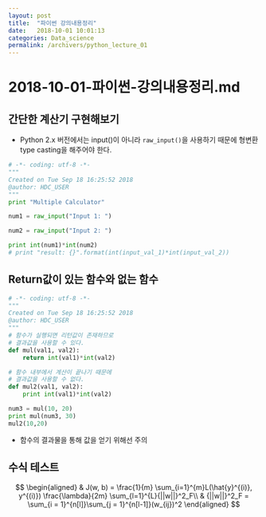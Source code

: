 ```yaml
---
layout: post
title:  "파이썬 강의내용정리"
date:   2018-10-01 10:01:13
categories: Data_science
permalink: /archivers/python_lecture_01
---
```


# 2018-10-01-파이썬-강의내용정리.md

## 간단한 계산기 구현해보기 
  - Python 2.x 버전에서는 input()이 아니라 `raw_input()`을 사용하기 때문에 형변환type casting을 해주어야 한다. 

```python
# -*- coding: utf-8 -*-
"""
Created on Tue Sep 18 16:25:52 2018
@author: HDC_USER
"""
print "Multiple Calculator"

num1 = raw_input("Input 1: ")

num2 = raw_input("Input 2: ")

print int(num1)*int(num2)
# print "result: {}".format(int(input_val_1)*int(input_val_2))
```

## Return값이 있는 함수와 없는 함수 

```python
# -*- coding: utf-8 -*-
"""
Created on Tue Sep 18 16:25:52 2018
@author: HDC_USER
"""
# 함수가 실행되면 리턴값이 존재하므로
# 결과값을 사용할 수 있다. 
def mul(val1, val2):
    return int(val1)*int(val2)

# 함수 내부에서 계산이 끝나기 때문에 
# 결과값을 사용할 수 없다. 
def mul2(val1, val2):
    print int(val1)*int(val2)

num3 = mul(10, 20)
print mul(num3, 30)
mul2(10,20)
```

 - 함수의 결과물을 통해 값을 얻기 위해선 주의
 
 ## 수식 테스트 
 $$ \begin{aligned} & J(w, b) = \frac{1}{m} \sum_{i=1}^{m}L(\hat{y}^{(i)}, y^{(i)}) \frac{\lambda}{2m} \sum_{l=1}^{L}{||w||}^2_F\\ & {||w||}^2_F = \sum_{i = 1}^{n[l]}\sum_{j = 1}^{n[l-1]}(w_{ij})^2 \end{aligned} $$
